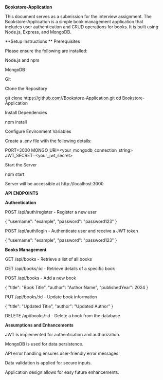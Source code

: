 ****Bookstore-Application****

This document serves as a submission for the interview assignment. The Bookstore-Application is a simple book management application that includes user authentication and CRUD operations for books. It is built using Node.js, Express, and MongoDB.


**Setup Instructions
**
Prerequisites

Please ensure the following are installed:

Node.js and npm

MongoDB

Git

Clone the Repository

git clone https://github.com/<your-username>/Bookstore-Application.git
cd Bookstore-Application

Install Dependencies

npm install

Configure Environment Variables

Create a .env file with the following details:

PORT=3000
MONGO_URI=<your_mongodb_connection_string>
JWT_SECRET=<your_jwt_secret>

Start the Server

npm start

Server will be accessible at http://localhost:3000

**API ENDPOINTS**

**Authentication**

POST /api/auth/register - Register a new user

{
  "username": "example",
  "password": "password123"
}

POST /api/auth/login - Authenticate user and receive a JWT token

{
  "username": "example",
  "password": "password123"
}

**Books Management**

GET /api/books - Retrieve a list of all books

GET /api/books/:id - Retrieve details of a specific book

POST /api/books - Add a new book

{
  "title": "Book Title",
  "author": "Author Name",
  "publishedYear": 2024
}

PUT /api/books/:id - Update book information

{
  "title": "Updated Title",
  "author": "Updated Author"
}

DELETE /api/books/:id - Delete a book from the database

**Assumptions and Enhancements**

JWT is implemented for authentication and authorization.

MongoDB is used for data persistence.

API error handling ensures user-friendly error messages.

Data validation is applied for secure inputs.

Application design allows for easy future enhancements.

